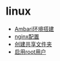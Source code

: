 # linux

- [Ambari环境搭建](Ambari环境搭建.md)
- [nginx配置](nginx配置.md)
- [创建共享文件夹](创建共享文件夹.md)
- [启用root用户](启用root用户.md)
